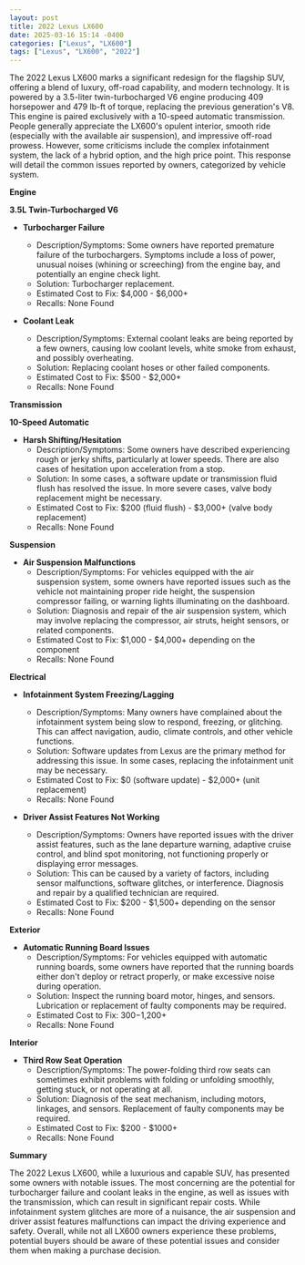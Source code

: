 ```yaml
---
layout: post
title: 2022 Lexus LX600
date: 2025-03-16 15:14 -0400
categories: ["Lexus", "LX600"]
tags: ["Lexus", "LX600", "2022"]
---
```

The 2022 Lexus LX600 marks a significant redesign for the flagship SUV, offering a blend of luxury, off-road capability, and modern technology. It is powered by a 3.5-liter twin-turbocharged V6 engine producing 409 horsepower and 479 lb-ft of torque, replacing the previous generation's V8. This engine is paired exclusively with a 10-speed automatic transmission. People generally appreciate the LX600's opulent interior, smooth ride (especially with the available air suspension), and impressive off-road prowess. However, some criticisms include the complex infotainment system, the lack of a hybrid option, and the high price point. This response will detail the common issues reported by owners, categorized by vehicle system.

**Engine**

**3.5L Twin-Turbocharged V6**

*   **Turbocharger Failure**
    *   Description/Symptoms: Some owners have reported premature failure of the turbochargers. Symptoms include a loss of power, unusual noises (whining or screeching) from the engine bay, and potentially an engine check light.
    *   Solution: Turbocharger replacement.
    *   Estimated Cost to Fix: $4,000 - $6,000+
    *   Recalls: None Found

*   **Coolant Leak**
    *   Description/Symptoms: External coolant leaks are being reported by a few owners, causing low coolant levels, white smoke from exhaust, and possibly overheating.
    *   Solution: Replacing coolant hoses or other failed components.
    *   Estimated Cost to Fix: $500 - $2,000+
    *   Recalls: None Found

**Transmission**

**10-Speed Automatic**

*   **Harsh Shifting/Hesitation**
    *   Description/Symptoms: Some owners have described experiencing rough or jerky shifts, particularly at lower speeds. There are also cases of hesitation upon acceleration from a stop.
    *   Solution: In some cases, a software update or transmission fluid flush has resolved the issue. In more severe cases, valve body replacement might be necessary.
    *   Estimated Cost to Fix: $200 (fluid flush) - $3,000+ (valve body replacement)
    *   Recalls: None Found

**Suspension**

*   **Air Suspension Malfunctions**
    *   Description/Symptoms: For vehicles equipped with the air suspension system, some owners have reported issues such as the vehicle not maintaining proper ride height, the suspension compressor failing, or warning lights illuminating on the dashboard.
    *   Solution: Diagnosis and repair of the air suspension system, which may involve replacing the compressor, air struts, height sensors, or related components.
    *   Estimated Cost to Fix: $1,000 - $4,000+ depending on the component
    *   Recalls: None Found

**Electrical**

*   **Infotainment System Freezing/Lagging**
    *   Description/Symptoms: Many owners have complained about the infotainment system being slow to respond, freezing, or glitching. This can affect navigation, audio, climate controls, and other vehicle functions.
    *   Solution: Software updates from Lexus are the primary method for addressing this issue. In some cases, replacing the infotainment unit may be necessary.
    *   Estimated Cost to Fix: $0 (software update) - $2,000+ (unit replacement)
    *   Recalls: None Found

*   **Driver Assist Features Not Working**
    *   Description/Symptoms: Owners have reported issues with the driver assist features, such as the lane departure warning, adaptive cruise control, and blind spot monitoring, not functioning properly or displaying error messages.
    *   Solution: This can be caused by a variety of factors, including sensor malfunctions, software glitches, or interference. Diagnosis and repair by a qualified technician are required.
    *   Estimated Cost to Fix: $200 - $1,500+ depending on the sensor
    *   Recalls: None Found

**Exterior**

*   **Automatic Running Board Issues**
    *   Description/Symptoms: For vehicles equipped with automatic running boards, some owners have reported that the running boards either don't deploy or retract properly, or make excessive noise during operation.
    *   Solution: Inspect the running board motor, hinges, and sensors. Lubrication or replacement of faulty components may be required.
    *   Estimated Cost to Fix: $300-$1,200+
    *   Recalls: None Found

**Interior**

*   **Third Row Seat Operation**
    *   Description/Symptoms: The power-folding third row seats can sometimes exhibit problems with folding or unfolding smoothly, getting stuck, or not operating at all.
    *   Solution: Diagnosis of the seat mechanism, including motors, linkages, and sensors. Replacement of faulty components may be required.
    *   Estimated Cost to Fix: $200 - $1000+
    *   Recalls: None Found

**Summary**

The 2022 Lexus LX600, while a luxurious and capable SUV, has presented some owners with notable issues. The most concerning are the potential for turbocharger failure and coolant leaks in the engine, as well as issues with the transmission, which can result in significant repair costs. While infotainment system glitches are more of a nuisance, the air suspension and driver assist features malfunctions can impact the driving experience and safety. Overall, while not all LX600 owners experience these problems, potential buyers should be aware of these potential issues and consider them when making a purchase decision.

